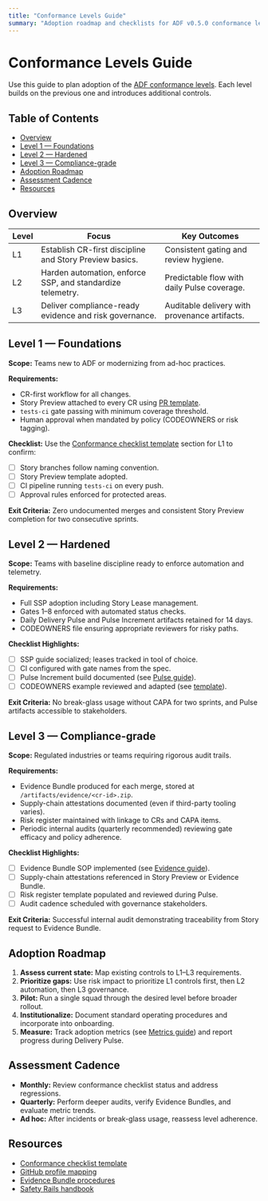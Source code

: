 ```yaml
---
title: "Conformance Levels Guide"
summary: "Adoption roadmap and checklists for ADF v0.5.0 conformance levels L1–L3."
---
```


# Conformance Levels Guide

Use this guide to plan adoption of the [ADF conformance levels](../specs/adf-spec-v0.5.0.md#6-conformance-levels). Each level builds on the previous one and introduces additional controls.

## Table of Contents
- [Overview](#overview)
- [Level 1 — Foundations](#level-1--foundations)
- [Level 2 — Hardened](#level-2--hardened)
- [Level 3 — Compliance-grade](#level-3--compliance-grade)
- [Adoption Roadmap](#adoption-roadmap)
- [Assessment Cadence](#assessment-cadence)
- [Resources](#resources)

## Overview

| Level | Focus | Key Outcomes |
| --- | --- | --- |
| L1 | Establish CR-first discipline and Story Preview basics. | Consistent gating and review hygiene. |
| L2 | Harden automation, enforce SSP, and standardize telemetry. | Predictable flow with daily Pulse coverage. |
| L3 | Deliver compliance-ready evidence and risk governance. | Auditable delivery with provenance artifacts. |

## Level 1 — Foundations

**Scope:** Teams new to ADF or modernizing from ad-hoc practices.

**Requirements:**

- CR-first workflow for all changes.
- Story Preview attached to every CR using [PR template](../templates/pr-template.md).
- `tests-ci` gate passing with minimum coverage threshold.
- Human approval when mandated by policy (CODEOWNERS or risk tagging).

**Checklist:** Use the [Conformance checklist template](../templates/conformance-checklist.md) section for L1 to confirm:

- [ ] Story branches follow naming convention.
- [ ] Story Preview template adopted.
- [ ] CI pipeline running `tests-ci` on every push.
- [ ] Approval rules enforced for protected areas.

**Exit Criteria:** Zero undocumented merges and consistent Story Preview completion for two consecutive sprints.

## Level 2 — Hardened

**Scope:** Teams with baseline discipline ready to enforce automation and telemetry.

**Requirements:**

- Full SSP adoption including Story Lease management.
- Gates 1–8 enforced with automated status checks.
- Daily Delivery Pulse and Pulse Increment artifacts retained for 14 days.
- CODEOWNERS file ensuring appropriate reviewers for risky paths.

**Checklist Highlights:**

- [ ] SSP guide socialized; leases tracked in tool of choice.
- [ ] CI configured with gate names from the spec.
- [ ] Pulse Increment build documented (see [Pulse guide](pulse-increment.md)).
- [ ] CODEOWNERS example reviewed and adapted (see [template](../templates/codeowners.example)).

**Exit Criteria:** No break-glass usage without CAPA for two sprints, and Pulse artifacts accessible to stakeholders.

## Level 3 — Compliance-grade

**Scope:** Regulated industries or teams requiring rigorous audit trails.

**Requirements:**

- Evidence Bundle produced for each merge, stored at `/artifacts/evidence/<cr-id>.zip`.
- Supply-chain attestations documented (even if third-party tooling varies).
- Risk register maintained with linkage to CRs and CAPA items.
- Periodic internal audits (quarterly recommended) reviewing gate efficacy and policy adherence.

**Checklist Highlights:**

- [ ] Evidence Bundle SOP implemented (see [Evidence guide](evidence-bundle.md)).
- [ ] Supply-chain attestations referenced in Story Preview or Evidence Bundle.
- [ ] Risk register template populated and reviewed during Pulse.
- [ ] Audit cadence scheduled with governance stakeholders.

**Exit Criteria:** Successful internal audit demonstrating traceability from Story request to Evidence Bundle.

## Adoption Roadmap

1. **Assess current state:** Map existing controls to L1–L3 requirements.
2. **Prioritize gaps:** Use risk impact to prioritize L1 controls first, then L2 automation, then L3 governance.
3. **Pilot:** Run a single squad through the desired level before broader rollout.
4. **Institutionalize:** Document standard operating procedures and incorporate into onboarding.
5. **Measure:** Track adoption metrics (see [Metrics guide](metrics.md)) and report progress during Delivery Pulse.

## Assessment Cadence

- **Monthly:** Review conformance checklist status and address regressions.
- **Quarterly:** Perform deeper audits, verify Evidence Bundles, and evaluate metric trends.
- **Ad hoc:** After incidents or break-glass usage, reassess level adherence.

## Resources

- [Conformance checklist template](../templates/conformance-checklist.md)
- [GitHub profile mapping](../profiles/github.md)
- [Evidence Bundle procedures](evidence-bundle.md)
- [Safety Rails handbook](safety-rails.md)
